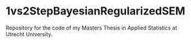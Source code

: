 # 1vs2StepBayesianRegularizedSEM
Repository for the code of my Masters Thesis in Applied Statistics at Utrecht University. 
